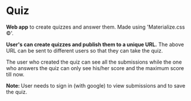 # Quiz

<b>Web app</b> to create quizzes and answer them.
Made using 'Materialize.css &copy;'.

<b>User's can create quizzes and publish them to a unique URL.</b>
The above URL can be sent to different users so that they can take the quiz.

The user who created the quiz can see all the submissions while the one who answers the quiz can only see his/her score and the maximum score till now.

<b>Note: </b>User needs to sign in (with google) to view submissions and to save the quiz.
